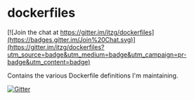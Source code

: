 dockerfiles
===========

[![Join the chat at https://gitter.im/itzg/dockerfiles](https://badges.gitter.im/Join%20Chat.svg)](https://gitter.im/itzg/dockerfiles?utm_source=badge&utm_medium=badge&utm_campaign=pr-badge&utm_content=badge)

Contains the various Dockerfile definitions I'm maintaining.

[![Gitter](https://badges.gitter.im/Join%20Chat.svg)](https://gitter.im/itzg/dockerfiles?utm_source=badge&utm_medium=badge&utm_campaign=pr-badge)
